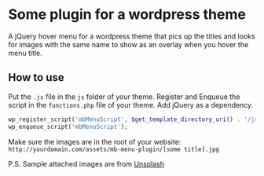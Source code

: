 # Some plugin for a wordpress theme
A jQuery hover menu for a wordpress theme that pics up the titles and 
looks for images with the same name to show as an overlay when you hover the menu title.

## How to use
Put the `.js` file in the `js` folder of your theme.
Register and Enqueue the script in the `functions.php` file of your theme.
Add jQuery as a dependency.
```php
wp_register_script('mbMenuScript', $get_template_directory_uri() . '/js/mbmenuscript.js', 'jquery', '1.0', TRUE);
wp_enqueue_script('mbMenuScript');
```


Make sure the images are in the root of your website:
`http://yourdomain.com/assets/mb-menu-plugin/[some title].jpg`

P.S. Sample attached images are from [Unsplash](https://unsplash.com/)
